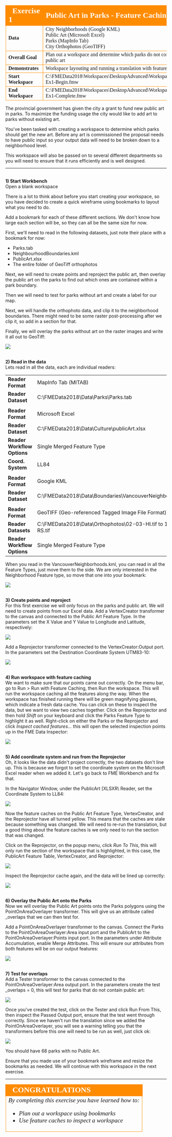 <!--Exercise Section-->


<table style="border-spacing: 0px;border-collapse: collapse;font-family:serif">
<tr>
<td style="vertical-align:middle;background-color:darkorange;border: 2px solid darkorange">
<i class="fa fa-cogs fa-lg fa-pull-left fa-fw" style="color:white;padding-right: 12px;vertical-align:text-top"></i>
<span style="color:white;font-size:x-large;font-weight: bold">Exercise 1</span>
</td>
<!--AKA What Does the Log Say?-->
<td style="border: 2px solid darkorange;background-color:darkorange;color:white">
<span style="color:white;font-size:x-large;font-weight: bold">Public Art in Parks - Feature Caching</span>
</td>
</tr>

<tr>
<td style="border: 1px solid darkorange; font-weight: bold">Data</td>
<td style="border: 1px solid darkorange">City Neighborhoods (Google KML)<br>Public Art (Microsoft Excel)<br>
Parks (MapInfo Tab)<br>
City Orthophotos (GeoTIFF)</td>
</tr>

<tr>
<td style="border: 1px solid darkorange; font-weight: bold">Overall Goal</td>
<td style="border: 1px solid darkorange">Plan out a workspace and determine which parks do not contain public art</td>
</tr>

<tr>
<td style="border: 1px solid darkorange; font-weight: bold">Demonstrates</td>
<td style="border: 1px solid darkorange">Workspace layouting and running a translation with feature caches</td>
</tr>

<tr>
<td style="border: 1px solid darkorange; font-weight: bold">Start Workspace</td>
<td style="border: 1px solid darkorange">C:\FMEData2018\Workspaces\DesktopAdvanced\WorkspaceDesign-Ex1-Begin.fmw</td>
</tr>

<tr>
<td style="border: 1px solid darkorange; font-weight: bold">End Workspace</td>
<td style="border: 1px solid darkorange">C:\FMEData2018\Workspaces\DesktopAdvanced\WorkspaceDesign-Ex1-Complete.fmw</td>
</tr>

</table>

The provincial government has given the city a grant to fund new public art in parks. To maximize the funding usage the city would like to add art to parks without existing art. 

You've been tasked with creating a workspace to determine which parks should get the new art. Before any art is commissioned the proposal needs to have public input so your output data will need to be broken down to a neighborhood level. 

This workspace will also be passed on to several different departments so you will need to ensure that it runs efficiently and is well designed. 

---
<br>**1) Start Workbench**
<br>Open a blank workspace 

There is a lot to think about before you start creating your workspace, so you have decided to create a quick wireframe using bookmarks to layout what you need to do.

Add a bookmark for each of these different sections. We don't know how large each section will be, so they can all be the same size for now. 

First, we'll need to read in the following datasets, just note their place with a bookmark for now:
- Parks.tab
- NeighbourhoodBoundaries.kml
- PublicArt.xlsx
- The entire folder of GeoTiff orthophotos

Next, we will need to create points and reproject the public art, then overlay the public art on the parks to find out which ones are contained within a park boundary. 

Then we will need to test for parks without art and create a label for our map. 

Next, we will handle the orthophoto data, and clip it to the neighborhood boundaries. There might need to be some raster post-processing after we clip it, so add in a section for that. 

Finally, we will overlay the parks without art on the raster images and write it all out to GeoTiff: 

![](./Images/Img2.200.Ex1.WorkspaceWireframe.png)

<br>**2) Read in the data**
<br>Lets read in all the data, each are individual readers:

<table style="border: 0px">

<tr>
<td style="font-weight: bold">Reader Format</td>
<td style="">MapInfo Tab (MITAB)</td>
</tr>

<tr>
<td style="font-weight: bold">Reader Dataset</td>
<td style="">C:\FMEData2018\Data\Parks\Parks.tab</td>
</tr>

<tr>
    <td></td>
<tr>

<tr>
<td style="font-weight: bold">Reader Format</td>
<td style="">Microsoft Excel </td>
</tr>

<tr>
<td style="font-weight: bold">Reader Dataset</td>
<td style="">C:\FMEData2018\Data\Culture\publicArt.xlsx</td>
</tr>

<tr>
<td style="font-weight: bold">Reader Workflow Options</td>
<td style="">Single Merged Feature Type</td>
</tr>

<tr>
<td style="font-weight: bold">Coord. System</td>
<td style="">LL84</td>
</tr>

<tr>
    <td></td>
</tr>

<tr>
<td style="font-weight: bold">Reader Format</td>
<td style="">Google KML </td>
</tr>

<tr>
<td style="font-weight: bold">Reader Dataset</td>
<td style="">C:\FMEData2018\Data\Boundaries\VancouverNeighborhoods.kml</td>
</tr>

<tr>
    <td></td>
</tr>

<tr>
<td style="font-weight: bold">Reader Format</td>
<td style="">GeoTIFF (Geo-referenced Tagged Image File Format) </td>
</tr>

<tr>
<td style="font-weight: bold">Reader Datasets</td>
<td style="">C:\FMEData2018\Data\Orthophotos\02-03-HI.tif to 14-15-RS.tif</td>
</tr>

<tr>
<td style="font-weight: bold">Reader Workflow Options</td>
<td style="">Single Merged Feature Type</td>
</tr>

</table>

When you read in the VancouverNeighborhoods.kml, you can read in all the Feature Types, just move them to the side. We are only interested in the Neighborhood Feature type, so move that one into your bookmark: 

![](./Images/Img2.201.Ex1.ReadInAllData.png)

<br>**3) Create points and reproject**
<br>For this first exercise we will only focus on the parks and public art. We will need to create points from our Excel data. Add a VertexCreator transformer to the canvas and connected to the Public Art Feature Type. In the parameters set the X Value and Y Value to Longitude and Latitude, respectively: 

![](./Images/Img2.202.Ex1.VertexCreatorParameters.png)

Add a Reprojector transformer connected to the VertexCreator:Output port. In the parameters set the Destination Coordinate System UTM83-10:

![](./Images/Img2.203.Ex1.ReprojectorParameters.png)

<br>**4) Run workspace with feature caching**
<br>We want to make sure that our points came out correctly. On the menu bar, go to Run > Run with Feature Caching, then Run the workspace. This will run the workspace caching all the features along the way. When the workspace has finished running there will be green magnifying glasses, which indicate a fresh data cache. You can click on these to inspect the data, but we want to view two caches together. Click on the Reprojector and then hold _Shift_ on your keyboard and click the Parks Feature Type to highlight it as well. Right-click on either the Parks or the Reprojector and click *Inspect cached features...* this will open the selected inspection points up in the FME Data Inspector:

![](./Images/Img2.204.Ex1.SelectBothInspectFeatureCaches.png)

<br>**5) Add coordinate system and run from the Reprojector**
<br>
Oh, it looks like the data didn't project correctly, the two datasets don't line up. This is because we forgot to set the coordinate system on the Microsoft Excel reader when we added it. Let's go back to FME Workbench and fix that. 

In the Navigator Window, under the PublicArt &#91;XLSXR&#92; Reader, set the Coordinate System to LL84:

![](./Images/Img2.205.Ex1.SetCoordSystemPublicArt.png)

Now the feature caches on the Public Art Feature Type, VertexCreator, and the Reprojector have all turned yellow. This means that the caches are stale because something was changed. We will need to re-run the translation, but a good thing about the feature caches is we only need to run the section that was changed.

Click on the Reprojector, on the popup menu, click *Run To This*, this will only run the section of the workspace that is highlighted, in this case, the PublicArt Feature Table, VertexCreator, and Reprojector:

![](./Images/Img2.206.Ex1.RunToThisReprojector.png)

Inspect the Reprojector cache again, and the data will be lined up correctly:

![](./Images/Img2.207.Ex1.InspectCorrectData.png)

<br>**6) Overlay the Public Art onto the Parks**
<br>Now we will overlay the Public Art points onto the Parks polygons using the PointOnAreaOverlayer transformer. This will give us an attribute called _overlaps that we can then test for. 

Add a PointOnAreaOverlayer transformer to the canvas. Connect the Parks to the PointOnAreaOverlayer:Area input port and the PublicArt to the PointOnAreaOverlayer:Points input port. In the parameters under Attribute Accumulation, enable Merge Attributes. This will ensure our attributes from both features will be on our output features:

![](./Images/Img2.208.Ex1.PointOnAreaOverlayerParameter.png)

<br>**7) Test for overlaps**
<br>Add a Tester transformer to the canvas connected to the PointOnAreaOverlayer:Area output port. In the parameters create the test _overlaps = 0, this will test for parks that do not contain public art:

![](./Images/Img2.209.Ex1.TesterOverlaps.png)

Once you've created the test, click on the Tester and click Run From This, then inspect the Passed Output port, ensure that the test went through correctly. Since we haven't run the translation since we added the PointOnAreaOverlayer, you will see a warning telling you that the transformers before this one will need to be run as well, just click ok:

![](./Images/Img2.210.Ex1.StaleCacheWarningDialog.png)

You should have 68 parks with no Public Art. 

Ensure that you made use of your bookmark wireframe and resize the bookmarks as needed. We will continue with this workspace in the next exercise. 

---

<!--Exercise Congratulations Section--> 

<table style="border-spacing: 0px">
<tr>
<td style="vertical-align:middle;background-color:darkorange;border: 2px solid darkorange">
<i class="fa fa-thumbs-o-up fa-lg fa-pull-left fa-fw" style="color:white;padding-right: 12px;vertical-align:text-top"></i>
<span style="color:white;font-size:x-large;font-weight: bold;font-family:serif">CONGRATULATIONS</span>
</td>
</tr>

<tr>
<td style="border: 1px solid darkorange">
<span style="font-family:serif; font-style:italic; font-size:larger">
By completing this exercise you have learned how to:
<ul><li>Plan out a workspace using bookmarks</li>
<li>Use feature caches to inspect a workspace</li></ul>
</span>
</td>
</tr>
</table>
